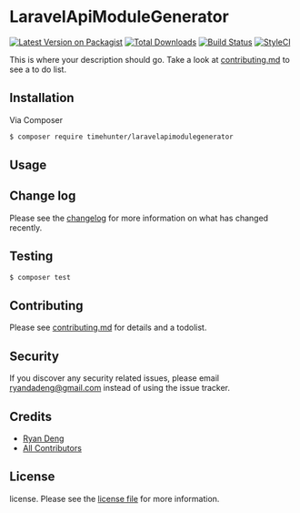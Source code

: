 # LaravelApiModuleGenerator

[![Latest Version on Packagist][ico-version]][link-packagist]
[![Total Downloads][ico-downloads]][link-downloads]
[![Build Status][ico-travis]][link-travis]
[![StyleCI][ico-styleci]][link-styleci]

This is where your description should go. Take a look at [contributing.md](contributing.md) to see a to do list.

## Installation

Via Composer

``` bash
$ composer require timehunter/laravelapimodulegenerator
```

## Usage

## Change log

Please see the [changelog](changelog.md) for more information on what has changed recently.

## Testing

``` bash
$ composer test
```

## Contributing

Please see [contributing.md](contributing.md) for details and a todolist.

## Security

If you discover any security related issues, please email ryandadeng@gmail.com instead of using the issue tracker.

## Credits

- [Ryan Deng][link-author]
- [All Contributors][link-contributors]

## License

license. Please see the [license file](license.md) for more information.

[ico-version]: https://img.shields.io/packagist/v/timehunter/laravelapimodulegenerator.svg?style=flat-square
[ico-downloads]: https://img.shields.io/packagist/dt/timehunter/laravelapimodulegenerator.svg?style=flat-square
[ico-travis]: https://img.shields.io/travis/timehunter/laravelapimodulegenerator/master.svg?style=flat-square
[ico-styleci]: https://styleci.io/repos/12345678/shield

[link-packagist]: https://packagist.org/packages/timehunter/laravelapimodulegenerator
[link-downloads]: https://packagist.org/packages/timehunter/laravelapimodulegenerator
[link-travis]: https://travis-ci.org/timehunter/laravelapimodulegenerator
[link-styleci]: https://styleci.io/repos/12345678
[link-author]: https://github.com/timehunter
[link-contributors]: ../../contributors]